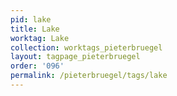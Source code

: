 ```yaml
---
pid: lake
title: Lake
worktag: Lake
collection: worktags_pieterbruegel
layout: tagpage_pieterbruegel
order: '096'
permalink: /pieterbruegel/tags/lake
---
```

